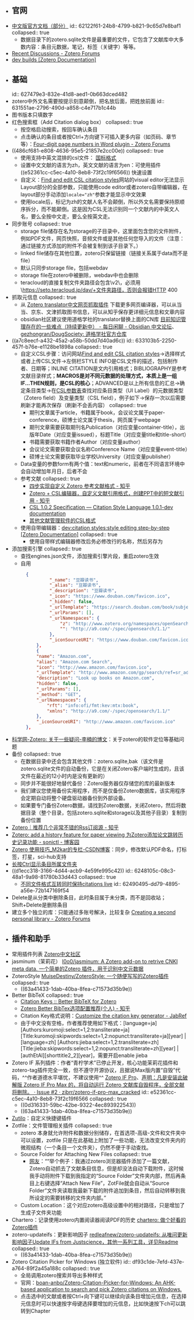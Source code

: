- ## 官网
- [中文版官方文档（部分）](https://www.zotero.org/support/zh/zotero_data)
  id:: 62122f61-24b8-4799-b821-9c65d7e8baf1
  collapsed:: true
	- 数据目录下的zotero.sqlite文件是最重要的文件，它包含了文献库中大多数内容：条目元数据，笔记，标签（关键字）等等。
- [Recent Discussions - Zotero Forums](https://forums.zotero.org/discussions)
- [dev builds [Zotero Documentation]](https://www.zotero.org/support/dev_builds)
- ## 基础
  id:: 627479e3-832e-41d8-aed1-0b663dced482
- zotero中外文名需要按提示刻意颠倒，把名放后面，把姓放前面
  id:: 631551ae-2796-490d-a858-c4e717b1c44b
- 图书版本只填数字
- 红色搜索框（Add Citation dialog box）
  collapsed:: true
	- 按空格启动搜索，按回车确认条目
	- 点击确认的条目或者按Ctrl+方向键下可插入更多内容（如页码、章节等）：[Four-digit page numbers in Word plugin - Zotero Forums](https://forums.zotero.org/discussion/comment/404540#Comment_404540)
- ((486cf681-e808-4636-95e5-21857e2cc00e))
  collapsed:: true
	- 使用支持中英文混排的csl文件： [国标格式](https://zhuanlan.zhihu.com/p/278112406?utm_source=wechat_session)
	- 设置中文文献的语言为zh，英文文献的语言为en：可使用插件 ((e52361cc-c5ec-4a10-8eb8-73f2c19f6566)) 快速设置
	- 自定义：[Find and edit CSL citation styles](https://editor.citationstyles.org/about/)网站的visual editor无法显示Layout部分的全部参数，只能使用code editor或者zotero自带编辑器，在layout部分手动添加`locale="zh"`参数才能显示中文效果
	- 使用locale后，标记为zh的文献人名不会颠倒，所以外文名需要保持原顺序拆分，而不能颠倒。这是因为CSL无法识别同一个文献内的中英文人名，要么全按中文走，要么全按英文走。
- 同步账号
  collapsed:: true
	- storage file储存在名为storage的子目录中，这里面包含您的文件附件，例如PDF文件，网页快照，音频文件或是其他任何您导入的文件（注意：通过链接方式添加的附件不会被复制到该子目录下。）
	- linked file储存在其他位置，zotero只保留链接（链接关系属于data而不是file）
	- 默认只同步storage file，包括webdav
	- storage file在zotero中被删除，webdav中也会删除
	- teracloud的直接复制文件夹路径会包含\\v2\，必须用\https://seto.teracloud.jp/dav/+文件夹路径，否则会报错HTTP 400
- 抓取元信息
  collapsed:: true
	- 从 [Zotero translator中文网页抓取插件](https://github.com/l0o0/translators_CN) 下载更多网页编译器，可以从当当、京东、文津抓取图书信息，可以从知乎保存更详细元信息和文章内容
	- obsidian社区建议使用道格学社的translator替换上面的CN库  [目前知识管理存在的一些难点（持续更新中） - 每日闲聊 - Obsidian 中文论坛](https://forum-zh.obsidian.md/t/topic/7486/2)、[gezhongran/DougSociety: 道格学社官方仓库](https://github.com/gezhongran/DougSociety)
- ((a7c8eecf-a432-45a2-a58b-50dd7d40ad6c))
  id:: 633103b5-2250-457f-b76e-e1128be1898a
  collapsed:: true
	- 自定义CSL步骤：访问网站[Find and edit CSL citation styles](https://editor.citationstyles.org/about/)->选择样式或者上传CSL文件->左侧栏STYLE INFO是CSL文件的描述，包括制作者、日期等；INLINE CITATION是文内引用格式；BIBLIOGRAPHY是参考文献目录样式；**MACROS是对不同元数据的处理方式，本质上是一组IF...THEN规则，是CSL的核心**；ADVANCED是以上所有信息的汇总->确定条目类型->在[CSL参数表](https://aurimasv.github.io/z2csl/typeMap.xml#cslVar-issued)查找对应条目类型（UI Label）的元数据类型（Zotero field）及变量类型（CSL field），例子如下->保存一次以后需要刷新才能再次保存（刷新不会丢内容）
	  collapsed:: true
		- 期刊文章属于article，书籍属于book，会议论文属于paper-conference，硕博士论文属于thesis，网页属于webpage
		- 期刊文章需要获取期刊名Publication（对应变量container-title），出版年Date（对应变量issued），标题Title（对应变量title和title-short）
		- 书籍需要获取书籍作者Author（对应变量author）
		- 会议论文需要获取会议名称Conference Name（对应变量event-title）
		- 硕博士论文需要获取毕业学校University（对应变量publisher）
	- Data变量的参数form有两个值：text和numeric，前者在不同语言环境中会自动增加年月日，后者不会
	- 参考文献
	  collapsed:: true
		- [四步实现自定义 Zotero 参考文献格式 - 知乎](https://zhuanlan.zhihu.com/p/31326415)
		- [Zotero + CSL编辑器，自定义文献引用格式，创建PPT中的短文献引用 - 知乎](https://zhuanlan.zhihu.com/p/185026280)
		- [CSL 1.0.2 Specification — Citation Style Language 1.0.1-dev documentation](https://docs.citationstyles.org/en/stable/specification.html)
		- [其他文献管理软件的CSL格式](https://github.com/bwiernik/zotero-tools)
	- 使用自带编辑器：[dev:citation styles:style editing step-by-step [Zotero Documentation]](https://www.zotero.org/support/dev/citation_styles/style_editing_step-by-step)
	  collapsed:: true
		- 使用自带样式编辑器修改后务必修改<id>行的名称，然后另存为
- 添加搜索引擎
  collapsed:: true
	- 查找engines.json文件，添加搜索引擎片段，重启zotero生效
	- 自用
	  ``` json
	  	{
	     		 "_name": "豆瓣读书",
	     		 "_alias": "豆瓣读书",
	     		 "_description": "豆瓣读书",
	     		 "_icon": "https://www.douban.com/favicon.ico",
	     		 "_hidden": false,
	     		 "_urlTemplate": "https://search.douban.com/book/subject_search?search_text={z:title}&cat=1001",
	     		 "_urlParams": [],
	     		 "_urlNamespaces": {
	       			 "z": "http://www.zotero.org/namespaces/openSearch#",
	       			 "": "http://a9.com/-/spec/opensearch/1.1/"
	     		 },
	     		 "_iconSourceURI": "https://www.douban.com/favicon.ico"
	    	},
	    	{
	  		"name": "Amazon.com",
	  		"alias": "Amazon.com Search",
	  		"icon": "http://www.amazon.com/favicon.ico",
	  		"_urlTemplate": "http://www.amazon.com/gp/search/ref=sr_adv_b/?search-alias=stripbooks&unfiltered=1&field-author={rft:aufirst?}+{rft:aulast?}&field-title={rft:title}&tag=httpwwwdig0e7-20",
	  		"description": "Look up books on Amazon.com",
	  		"hidden": false,
	  		"_urlParams": [],
	  		"_method": "GET",
	  		"_urlNamespaces": {
	  			"rft": "info:ofi/fmt:kev:mtx:book",
	  			"xmlns": "http://a9.com/-/spec/opensearch/1.1/"
	  		},
	  		"_iconSourceURI": "http://www.amazon.com/favicon.ico"
	  	},
	  
	  ```
- [科学网-Zotero: 关于一些疑问-李楠的博文](http://wap.sciencenet.cn/blog-41796-21585.html?mobile=1)：关于zotero的软件定位等基础问题
- 备份
  collapsed:: true
	- 在数据目录中还会包含其他文件：zotero.sqlite,bak（该文件是zotero.sqlite文件的自动备份，它是在关闭Zotero客户端时生成的，且该文件在最近的12小时内是没有更新的）
	- 同步并不能很好地替代备份：Zotero服务器仅存储您的库的最新版本
	- 我们建议您使用备份实用程序，而不是仅备份Zotero数据库，该实用程序会定期自动将整个硬盘驱动器备份到外部设备。
	- 如果要专门备份Zotero数据，请找到Zotero数据，关闭Zotero，然后将数据目录（整个目录，包括zotero.sqlite和storage以及其他子目录）复制到备份位置
- [Zotero｜推荐几个非常不错的Rss订阅源 - 知乎](https://zhuanlan.zhihu.com/p/113487194)
- [Zotero: add a history feature for paper viewing 为Zotero添加论文跳转历史记录功能 - sonictl - 博客园](https://www.cnblogs.com/sonictl/p/13124264.html)
- [Zotero 使用技巧_M2kar的专栏-CSDN博客](https://blog.csdn.net/still_night/article/details/106521186)：同步，修改默认PDF命名，打标签，打星，sci-hub支持
- [长按Ctrl显示条目所属文件夹](https://blog.csdn.net/u011092188/article/details/78746485)
- ((d1ecc318-3166-4d44-acb9-4e59fe995c42))
  id:: 6248105c-08c3-48a1-9a98-81780b33d443
  collapsed:: true
	- [不同文件格式互转同时保持citations live](https://www.zotero.org/support/kb/moving_documents_between_word_processors)
	  id:: 62490495-dd79-4895-a56e-72b147169f54
- Delete是从分类中删除条目，此时条目属于未分类，而不是回收站；Shift+Delete是删除条目
- 建立多个独立的库：只能通过多账号解决，比较复杂 [Creating a second personal library - Zotero Forums](https://forums.zotero.org/discussion/comment/338706#Comment_338706)
- ## 插件和助手
- 常用插件列表 [Zotero中文社区](https://zotero-chinese.gitee.io/zotero-plugins/#/)
- jasminum（茉莉花） [l0o0/jasminum: A Zotero add-on to retrive CNKI meta data. 一个简单的Zotero 插件，用于识别中文元数据](https://github.com/l0o0/jasminum)
- ZoteroStyle [MuiseDestiny/ZoteroStyle: 一个随便写写的Zotero插件](https://github.com/MuiseDestiny/ZoteroStyle)
  collapsed:: true
	- ((63a41433-1dab-40ba-8fea-c71573d35b9e))
- Better BibTeX
  collapsed:: true
	- [Citation Keys :: Better BibTeX for Zotero](https://retorque.re/zotero-better-bibtex/citing/)
	- [Zotero Better BibTex选项配置推荐(个人) - 知乎](https://zhuanlan.zhihu.com/p/458340252)
	- Citation Key格式说明：[Customize the citation key generator - JabRef](https://docs.jabref.org/setup/citationkeypatterns#default-citation-key-pattern)
	- 由于中文没有空格，作者推荐使用如下格式：[language=ja] [Authors:kuromoji:select=1,2:transliterate=ja][Title:kuromoji:skipwords:select=1,2:nopunct:transliterate=ja][year] | [language=zh] [Authors:jieba:select=1,2:transliterate=zh][Title:jieba:skipwords:select=1,2:nopunct:transliterate=zh][year] | [authEtAl][shorttitle2_2][year]，需要开启enable jieba
- Zotero IF 系列插件：作者“青柠学术”已停止开发，核心功能茉莉花插件和zotero-tag插件完全一致，但不遵守开源协议，且据说Max版内置“自毁”代码，^^作者道德水平堪忧，不建议使用^^ [Zotero IF Pro](https://github.com/deilt/zotero-if-pro)、[声明：凡是安装此破解版 Zotero IF Pro Max 的，将自动运行 Zotero 文献库自毁程序，全部文献将删除。 · Issue #2 · zibrr/zotero-if-pro-max_cracked](https://github.com/zibrr/zotero-if-pro-max_cracked/issues/2#issuecomment-1203368538)
  id:: e52361cc-c5ec-4a10-8eb8-73f2c19f6566
  collapsed:: true
	- ((0d316331-59bc-42be-9322-4ec893922543))
	- ((63a41433-1dab-40ba-8fea-c71573d35b9e))
- [Zutilo](https://github.com/wshanks/Zutilo)：自定义快捷键插件
- Zotfile：文件管理相关插件
  collapsed:: true
	- zotero 本身就允许附件和数据分别储存，在首选项-高级-文件和文件夹中可以设置，zotfile 只是在此基础上附加了一些功能，无法改变文件夹内的微观结构（一个条目一个文件夹），仍然不便于手动查找。
	- Source Folder for Attaching New Files
	  collapsed:: true
		- [网友](https://zhuanlan.zhihu.com/p/104848524)：““举个例子：我通过zotero浏览器插件添加了一篇文献，Zotero自动抓去了文献条目信息，但是却没法自动下载附件，这时候我手动将附件下载到我指定的“Source Folder”文件夹内部，然后再条目上右键选择“Attach New File”，ZotFile就会自动从“Source Folder”文件夹读取我最新下载的附件追加到条目，然后自动转移到我所设定的需要转移的文件夹内部。”
	- Custom Location：这个对应zotero高级设置中的相对路径，只是增加了生成子文件夹功能
- Chartero：记录使用zotero内置阅读器阅读PDF的历史 [chartero: 做个好看的Zotero插件](https://gitee.com/const_volatile/chartero)
- zotero-updateifs：更新影响因子 [redleafnew/zotero-updateifs: 从唯问更新影响因子Update IFs from Justscience，其他一系列工具，详见Readme](https://github.com/redleafnew/zotero-updateifs)
  collapsed:: true
	- ((63a41433-1dab-40ba-8fea-c71573d35b9e))
- Zotero Citation Picker for Windows (独立软件)
  id:: df93c1de-7efd-437e-a764-89f2a45a188c
  collapsed:: true
	- 全局调用zotero搜索并导出多种样式
	- 官网：[boan-anbo/Zotero-Citation-Picker-for-Windows: An AHK-based application to search and pick Zotero citations on Windows.](https://github.com/boan-anbo/Zotero-Citation-Picker-for-Windows)
	- 点击选中的文献或者按Ctrl+向下键可以继续向该条目增加元信息，在选择元信息时可以快速按字母键选择要增加的元信息，比如快速按下ch可以跳转到Chapter